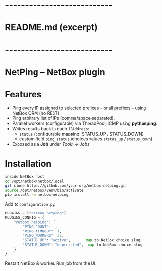 # ---------------------------
# README.md (excerpt)
# ---------------------------
# NetPing – NetBox plugin
# Features
* Ping every IP assigned to selected prefixes – or all prefixes – using NetBox ORM (no REST).
* Ping arbitrary list of IPs (comma/space‑separated).
* Parallel workers (configurable) via ThreadPool; ICMP using **pythonping**.
* Writes results back to each `IPAddress`:
    * `status` (configurable mapping: STATUS_UP / STATUS_DOWN)
    * custom field `ping_status` (choices values `status_up` / `status_down`)
* Exposed as a **Job** under *Tools → Jobs*.

# Installation

```bash
inside NetBox host
cd /opt/netbox/netbox/local
git clone https://github.com/your-org/netbox-netping.git
source /opt/netbox/venv/bin/activate
pip install -e netbox-netping
```

Add to `configuration.py`:

```python
PLUGINS = ["netbox_netping"]
PLUGINS_CONFIG = {
    "netbox_netping": {
        "PING_COUNT": 1,
        "PING_TIMEOUT": 1,
        "PING_WORKERS": 32,
        "STATUS_UP": "active",       map to NetBox choice slug
        "STATUS_DOWN": "deprecated",  map to NetBox choice slug
    }
}
```

Restart NetBox & worker. Run job from the UI.
